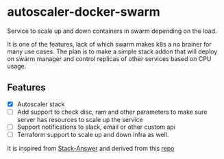 # autoscaler-docker-swarm
Service to scale up and down containers in swarm depending on the load.

It is one of the features, lack of which swarm makes k8s a no brainer for many use cases. The plan is to make a simple stack addon that will deploy on swarm manager and control replicas of other services based on CPU usage.

## Features

- [x] Autoscaler stack
- [ ] Add support to check disc, ram and other parameters to make sure server has resources to scale up the service
- [ ] Support notifications to slack, email or other custom api
- [ ] Terraform support to scale up and down infra as well.

It is inspired from [Stack-Answer](https://stackoverflow.com/questions/41668621/how-to-configure-autoscaling-on-docker-swarm) and derived from this [repo](https://github.com/jcwimer/docker-swarm-autoscaler)
